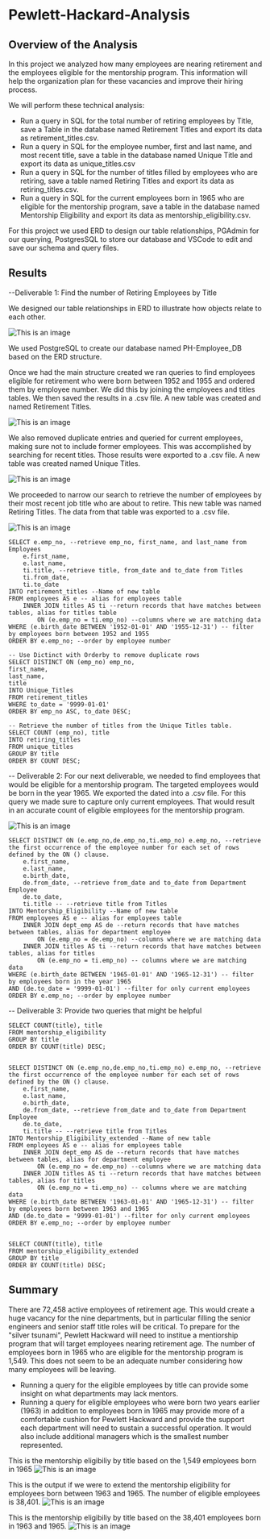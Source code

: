 # Pewlett-Hackard-Analysis

## Overview of the Analysis

In this project we analyzed how many employees are nearing retirement and the employees eligible for the mentorship program. This information will help the organization plan for these vacancies and improve their hiring process.

We will perform these technical analysis:
 - Run a query in SQL for the total number of retiring employees by Title, save a Table in the database named Retirement Titles and export its data as retirement_titles.csv.
 - Run a query in SQL for the employee number, first and last name, and most recent title, save a table in the database named Unique Title and export its data as unique_titles.csv
 - Run a query in SQL for the number of titles filled by employees who are retiring, save a table named Retiring Titles and export its data as retiring_titles.csv.
 - Run a query in SQL for the current employees born in 1965 who are eligible for the mentorship program, save a table in the database named Mentorship Eligibility and export its data as mentorship_eligibility.csv. 

For this project we used ERD to design our table relationships, PGAdmin for our querying, PostgresSQL to store our database and VSCode to edit and save our schema and query files.

## Results

--Deliverable 1: Find the number of Retiring Employees by Title

We designed our table relationships in ERD to illustrate how objects relate to each other.

![This is an image](/EmployeeDB.png)

We used PostgreSQL to create our database named PH-Employee_DB based on the ERD structure.

Once we had the main structure created we ran queries to find employees eligible for retirement who were born between 1952 and 1955 and ordered them by employee number. We did this by joining the employees and titles tables. We then saved the results in a .csv file. A new table was created and named Retirement Titles.

![This is an image](/Data/retirement_titles.png)

We also removed duplicate entries and queried for current employees, making sure not to include former employees. This was accomplished by searching for recent titles. Those results were exported to a .csv file. A new table was created named Unique Titles.

![This is an image](/Data/unique_titles.png)

We proceeded to narrow our search to retrieve the number of employees by their most recent job title who are about to retire. This new table was named Retiring Titles. The data from that table was exported to a .csv file.

![This is an image](/Data/retiring_titles.png)

```
SELECT e.emp_no, --retrieve emp_no, first_name, and last_name from Employees
	e.first_name,
	e.last_name,
	ti.title, --retrieve title, from_date and to_date from Titles
	ti.from_date,
	ti.to_date
INTO retirement_titles --Name of new table
FROM employees AS e -- alias for employees table
	INNER JOIN titles AS ti --return records that have matches between tables, alias for titles table
		ON (e.emp_no = ti.emp_no) --columns where we are matching data
WHERE (e.birth_date BETWEEN '1952-01-01' AND '1955-12-31') -- filter by employees born between 1952 and 1955
ORDER BY e.emp_no; --order by employee number

-- Use Dictinct with Orderby to remove duplicate rows
SELECT DISTINCT ON (emp_no) emp_no,
first_name,
last_name,
title
INTO Unique_Titles
FROM retirement_titles 
WHERE to_date = '9999-01-01'
ORDER BY emp_no ASC, to_date DESC;

-- Retrieve the number of titles from the Unique Titles table.
SELECT COUNT (emp_no), title
INTO retiring_titles
FROM unique_titles
GROUP BY title
ORDER BY COUNT DESC;
```


-- Deliverable 2: For our next deliverable, we needed to find employees that would be eligible for a mentorship program. The targeted employees would be born in the year 1965. We exported the dated into a .csv file. For this query we made sure to capture only current employees. That would result in an accurate count of eligible employees for the mentorship program. 

![This is an image](/Data/mentorship_eligibility.png)

```
SELECT DISTINCT ON (e.emp_no,de.emp_no,ti.emp_no) e.emp_no, --retrieve the first occurrence of the employee number for each set of rows defined by the ON () clause.
	e.first_name,
	e.last_name,
	e.birth_date, 
	de.from_date, --retrieve from_date and to_date from Department Employee
	de.to_date,
    ti.title -- --retrieve title from Titles
INTO Mentorship_Eligibility --Name of new table
FROM employees AS e -- alias for employees table
	INNER JOIN dept_emp AS de --return records that have matches between tables, alias for department employee
		ON (e.emp_no = de.emp_no) --columns where we are matching data
    INNER JOIN titles AS ti --return records that have matches between tables, alias for titles
        ON (e.emp_no = ti.emp_no) -- columns where we are matching data
WHERE (e.birth_date BETWEEN '1965-01-01' AND '1965-12-31') -- filter by employees born in the year 1965
AND (de.to_date = '9999-01-01') --filter for only current employees
ORDER BY e.emp_no; --order by employee number
```

-- Deliverable 3: Provide two queries that might be helpful

```
SELECT COUNT(title), title
FROM mentorship_eligibility
GROUP BY title
ORDER BY COUNT(title) DESC;


SELECT DISTINCT ON (e.emp_no,de.emp_no,ti.emp_no) e.emp_no, --retrieve the first occurrence of the employee number for each set of rows defined by the ON () clause.
	e.first_name,
	e.last_name,
	e.birth_date, 
	de.from_date, --retrieve from_date and to_date from Department Employee
	de.to_date,
    ti.title -- --retrieve title from Titles
INTO Mentorship_Eligibility_extended --Name of new table
FROM employees AS e -- alias for employees table
	INNER JOIN dept_emp AS de --return records that have matches between tables, alias for department employee
		ON (e.emp_no = de.emp_no) --columns where we are matching data
    INNER JOIN titles AS ti --return records that have matches between tables, alias for titles
        ON (e.emp_no = ti.emp_no) -- columns where we are matching data
WHERE (e.birth_date BETWEEN '1963-01-01' AND '1965-12-31') -- filter by employees born between 1963 and 1965
AND (de.to_date = '9999-01-01') --filter for only current employees
ORDER BY e.emp_no; --order by employee number


SELECT COUNT(title), title
FROM mentorship_eligibility_extended
GROUP BY title
ORDER BY COUNT(title) DESC;
```

## Summary

There are 72,458 active employees of retirement age. This would create a huge vacancy for the nine departments, but in particular filling the senior engineers and senior staff title roles will be critical. To prepare for the "silver tsunami", Pewlett Hackward will need to institue a mentiorship program that will target employees nearing retirement age. The number of employees born in 1965 who are eligible for the mentorship program is 1,549. This does not seem to be an adequate number considering how many employees will be leaving. 
- Running a query for the eligible employees by title can provide some insight on what departments may lack mentors.
- Running a query for eligible employees who were born two years earlier (1963) in addition to employees born in 1965 may provide more of a comfortable cushion for Pewlett Hackward and provide the support each department will need to sustain a successful operation. It would also include additional managers which is the smallest number represented.

This is the mentorship eligibiliy by title based on the 1,549 employees born in 1965
![This is an image](/Data/mentorship_eligibility_by_title.png)


This is the output if we were to extend the mentorship eligibility for employees born between 1963 and 1965. The number of eligible employees is 38,401. 
![This is an image](/Data/mentorship_eligibility_extended.png)


This is the mentorship eligibiliy by title based on the 38,401 employees born in 1963 and 1965.
![This is an image](/Data/mentorship_eligibility_extended_by_title.png)